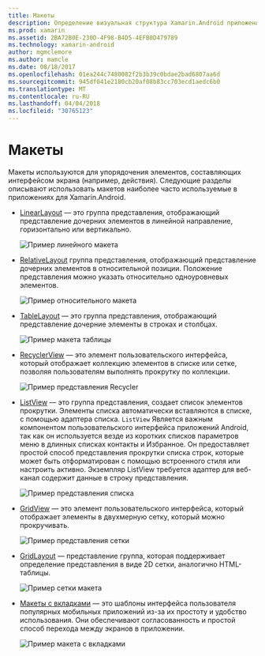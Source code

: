 ```yaml
---
title: Макеты
description: Определение визуальная структура Xamarin.Android приложения
ms.prod: xamarin
ms.assetid: 2BA72B0E-230D-4F98-B4D5-4EFB0D479789
ms.technology: xamarin-android
author: mgmclemore
ms.author: mamcle
ms.date: 08/18/2017
ms.openlocfilehash: 01ea244c7480082f2b3b39c0bdae2bad6807aa6d
ms.sourcegitcommit: 945df041e2180cb20af08b83cc703ecd1aedc6b0
ms.translationtype: MT
ms.contentlocale: ru-RU
ms.lasthandoff: 04/04/2018
ms.locfileid: "30765123"
---
```

# <a name="layouts"></a>Макеты

Макеты используются для упорядочения элементов, составляющих интерфейсом экрана (например, действия). Следующие разделы описывают использовать макетов наиболее часто используемые в приложениях для Xamarin.Android.

-   [LinearLayout](~/android/user-interface/layouts/linear-layout.md) — это группа представления, отображающий представление дочерних элементов в линейной направление, горизонтально или вертикально.

    ![Пример линейного макета](images/linear-layout.png)

-   [RelativeLayout](~/android/user-interface/layouts/relative-layout.md) группа представления, отображающий представление дочерних элементов в относительной позиции. Положение представления можно указать относительно одноуровневых элементов.

    ![Пример относительного макета](images/relative-layout.png)

-   [TableLayout](~/android/user-interface/layouts/table-layout.md) — это группа представления, отображающий представление дочерние элементы в строках и столбцах.

    ![Пример макета таблицы](images/table-layout.png)

-   [RecyclerView](~/android/user-interface/layouts/recycler-view/index.md) — это элемент пользовательского интерфейса, который отображает коллекцию элементов в списке или сетке, позволяя пользователям выполнять прокрутку по коллекции.

    ![Пример представления Recycler](images/recycler-view.png)

-   [ListView](~/android/user-interface/layouts/list-view/index.md) — это группа представления, создает список элементов прокрутки. Элементы списка автоматически вставляются в списке, с помощью адаптера списка. `ListView` Является важным компонентом пользовательского интерфейса приложений Android, так как он используется везде из коротких списков параметров меню в длинных списках контакты и Избранное. Он предоставляет простой способ представления прокрутки списка строк, которые может быть отформатирован с помощью встроенного стиля или настроить активно. Экземпляр ListView требуется адаптер для веб-канал содержит данные в строку представления.

    ![Пример представления списка](images/list-view.png)

-   [GridView](~/android/user-interface/layouts/grid-view.md) — это элемент пользовательского интерфейса, который отображает элементы в двухмерную сетку, который можно прокручивать.

    ![Пример представления сетки](images/grid-view.png)

-   [GridLayout](~/android/user-interface/layouts/grid-layout.md) — представление группа, которая поддерживает определение представления в виде 2D сетки, аналогично HTML-таблицы.

    ![Пример сетки макета](images/grid-layout.png)

-   [Макеты с вкладками](~/android/user-interface/layouts/tab-layout/index.md) — это шаблоны интерфейса пользователя популярных мобильных приложений из-за их простоту и удобство использования. Они обеспечивают согласованность и простой способ перехода между экранов в приложении.

    ![Пример макета с вкладками](images/tabbed-layout.png)
 
